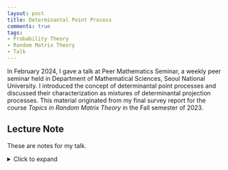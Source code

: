 ```yaml
---
layout: post
title: Determinantal Point Process
comments: true
tags: 
- Probability Theory
- Random Matrix Theory
- Talk
---
```


In February 2024, I gave a talk at Peer Mathematics Seminar, a weekly peer seminar held in Department of Mathematical Sciences, Seoul National University. I introduced the concept of determinantal point processes and discussed their characterization as mixtures of determinantal projection processes. This material originated from my final survey report for the course *Topics in Random Matrix Theory* in the Fall semester of 2023.


## Lecture Note
These are notes for my talk. 
<details>
<summary>Click to expand</summary>
<object data="/assets/2024-02-15-determinantal-point-process/DPP_240215.pdf" width="700" height="1000" type='application/pdf'></object>
</details>